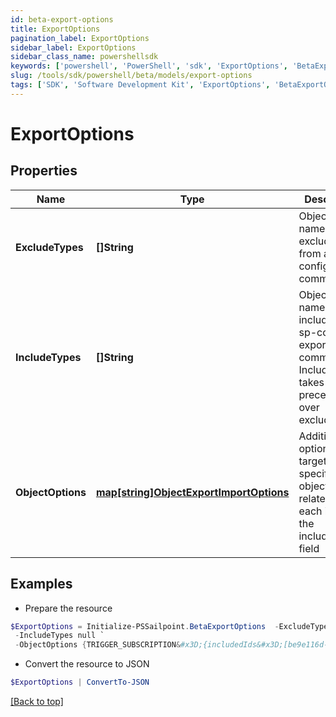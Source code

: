 ```yaml
---
id: beta-export-options
title: ExportOptions
pagination_label: ExportOptions
sidebar_label: ExportOptions
sidebar_class_name: powershellsdk
keywords: ['powershell', 'PowerShell', 'sdk', 'ExportOptions', 'BetaExportOptions'] 
slug: /tools/sdk/powershell/beta/models/export-options
tags: ['SDK', 'Software Development Kit', 'ExportOptions', 'BetaExportOptions']
---
```



# ExportOptions

## Properties

Name | Type | Description | Notes
------------ | ------------- | ------------- | -------------
**ExcludeTypes** | **[]String** | Object type names to be excluded from an sp-config export command. | [optional] 
**IncludeTypes** | **[]String** | Object type names to be included in an sp-config export command. IncludeTypes takes precedence over excludeTypes. | [optional] 
**ObjectOptions** | [**map[string]ObjectExportImportOptions**](object-export-import-options) | Additional options targeting specific objects related to each item in the includeTypes field | [optional] 

## Examples

- Prepare the resource
```powershell
$ExportOptions = Initialize-PSSailpoint.BetaExportOptions  -ExcludeTypes null `
 -IncludeTypes null `
 -ObjectOptions {TRIGGER_SUBSCRIPTION&#x3D;{includedIds&#x3D;[be9e116d-08e1-49fc-ab7f-fa585e96c9e4], includedNames&#x3D;[Test 2]}}
```

- Convert the resource to JSON
```powershell
$ExportOptions | ConvertTo-JSON
```


[[Back to top]](#) 

